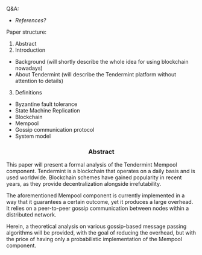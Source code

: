 
Q&A:
- *References?*

Paper structure:
1. Abstract
2. Introduction
* Background (will shortly describe the whole idea for using blockchain nowadays)
* About Tendermint (will describe the Tendermint platform without attention to details)
3. Definitions
* Byzantine fault tolerance
* State Machine Replication
* Blockchain
* Mempool
* Gossip communication protocol
* System model

<div align='center'> 
	<h3>Abstract</h3>
</div>

This paper will present a formal analysis of the Tendermint Mempool component. Tendermint is a blockchain that operates on a daily basis and is used worldwide. Blockchain schemes have gained popularity in recent years, as they provide decentralization alongside irrefutability.  

The aforementioned Mempool component is currently implemented in a way that it guarantees a certain outcome, yet it produces a large overhead. It relies on a peer-to-peer gossip communication between nodes within a distributed network. 

Herein, a theoretical analysis on various gossip-based message passing algorithms will be provided, with the goal of reducing the overhead, but with the price of having only a probabilistic implementation of the Mempool component.

<!--stackedit_data:
eyJoaXN0b3J5IjpbLTMzODk2NzcxMywtMTQ2NjA5Njg2MywtMT
I2MzMwNDA2LDEzMTg2MjQ1MTAsLTkyMDE0MDgwOSwxMjM4MjIw
MjgxLC0xMjcwNDIxNDgyLDk2OTYxNjQ4OCwxODY2NjA4NTE4LD
E3NzIzMTk3OTUsNDgxMzE5NTk3LDcyNTI1MDQ1OSwtMTAzODc3
MzIzNywtMTM5NjM0MTk0LDE2OTkzNDk0ODJdfQ==
-->